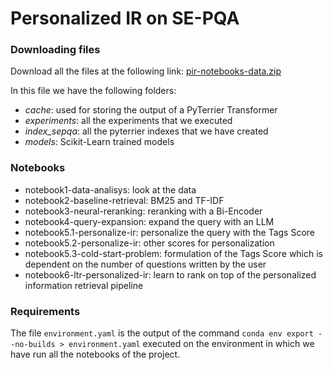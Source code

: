 # Personalized IR on SE-PQA

### Downloading files

Download all the files at the following link: [pir-notebooks-data.zip](https://drive.google.com/file/d/1f-R3uzit6zxAfESgPRusiXLo3qE0isf1/view?usp=sharing)

In this file we have the following folders:

- _cache_: used for storing the output of a PyTerrier Transformer
- _experiments_: all the experiments that we executed
- _index_sepqa_: all the pyterrier indexes that we have created
- _models_: Scikit-Learn trained models

### Notebooks

- notebook1-data-analisys: look at the data
- notebook2-baseline-retrieval: BM25 and TF-IDF
- notebook3-neural-reranking: reranking with a Bi-Encoder
- notebook4-query-expansion: expand the query with an LLM
- notebook5.1-personalize-ir: personalize the query with the Tags Score
- notebook5.2-personalize-ir: other scores for personalization
- notebook5.3-cold-start-problem: formulation of the Tags Score which is dependent on the number of questions written by the user
- notebook6-ltr-personalized-ir: learn to rank on top of the personalized information retrieval pipeline

### Requirements

The file `environment.yaml` is the output of the command `conda env export --no-builds > environment.yaml` executed on the environment in which we have run all the notebooks of the project.
